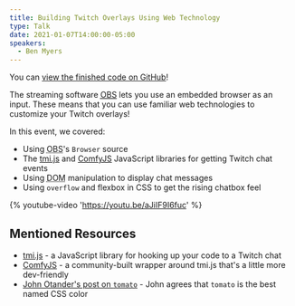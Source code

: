 ```yaml
---
title: Building Twitch Overlays Using Web Technology
type: Talk
date: 2021-01-07T14:00:00-05:00
speakers:
  - Ben Myers
---
```


You can [view the finished code on GitHub](https://github.com/LunchDevCommunity/twitch-overlay/)!

The streaming software [<abbr title="Open Broadcaster Software">OBS</abbr>](https://obsproject.com/) lets you use an embedded browser as an input. These means that you can use familiar web technologies to customize your Twitch overlays!

In this event, we covered:

- Using <abbr title="Open Broadcaster Software">OBS</abbr>'s `Browser` source
- The [tmi.js](https://tmijs.com/) and [ComfyJS](https://github.com/instafluff/ComfyJS) JavaScript libraries for getting Twitch chat events
- Using <abbr title="Document Object Model">DOM</abbr> manipulation to display chat messages
- Using `overflow` and flexbox in CSS to get the rising chatbox feel

{% youtube-video 'https://youtu.be/aJiIF9I6fuc' %}

## Mentioned Resources

- [tmi.js](https://tmijs.com/) - a JavaScript library for hooking up your code to a Twitch chat
- [ComfyJS](https://github.com/instafluff/ComfyJS) - a community-built wrapper around tmi.js that's a little more dev-friendly
- [John Otander's post on `tomato`](https://johno.com/tomato/) - John agrees that `tomato` is the best named CSS color
